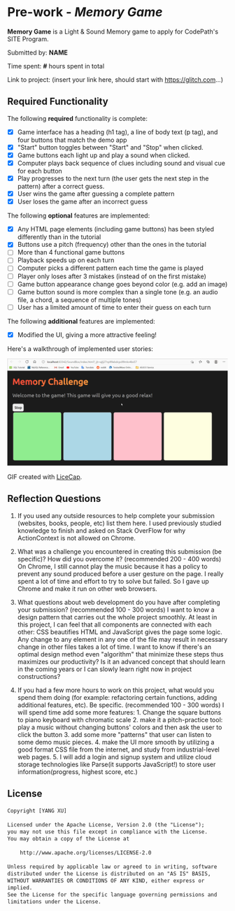 # Pre-work - *Memory Game*

**Memory Game** is a Light & Sound Memory game to apply for CodePath's SITE Program. 

Submitted by: **NAME**

Time spent: **#** hours spent in total

Link to project: (insert your link here, should start with https://glitch.com...)

## Required Functionality

The following **required** functionality is complete:

* [x] Game interface has a heading (h1 tag), a line of body text (p tag), and four buttons that match the demo app
* [x] "Start" button toggles between "Start" and "Stop" when clicked. 
* [x] Game buttons each light up and play a sound when clicked. 
* [x] Computer plays back sequence of clues including sound and visual cue for each button
* [x] Play progresses to the next turn (the user gets the next step in the pattern) after a correct guess. 
* [x] User wins the game after guessing a complete pattern
* [x] User loses the game after an incorrect guess

The following **optional** features are implemented:

* [x] Any HTML page elements (including game buttons) has been styled differently than in the tutorial
* [x] Buttons use a pitch (frequency) other than the ones in the tutorial
* [ ] More than 4 functional game buttons
* [ ] Playback speeds up on each turn
* [ ] Computer picks a different pattern each time the game is played
* [ ] Player only loses after 3 mistakes (instead of on the first mistake)
* [ ] Game button appearance change goes beyond color (e.g. add an image)
* [ ] Game button sound is more complex than a single tone (e.g. an audio file, a chord, a sequence of multiple tones)
* [ ] User has a limited amount of time to enter their guess on each turn

The following **additional** features are implemented:

- [x] Modified the UI, giving a more attractive feeling!

Here's a walkthrough of implemented user stories:

<img src='walkthrough_f.gif' title='Video Walkthrough' width='' alt='Video Walkthrough' />

GIF created with [LiceCap](http://www.cockos.com/licecap/).


## Reflection Questions
1. If you used any outside resources to help complete your submission (websites, books, people, etc) list them here. 
I used previously studied knowledge to finish and asked on Stack OverFlow for why ActionContext is not allowed on Chrome.

2. What was a challenge you encountered in creating this submission (be specific)? How did you overcome it? (recommended 200 - 400 words) 
On Chrome, I still cannot play the music because it has a policy to prevent any sound produced before a user gesture on the page. I really spent a lot of time and effort to try to solve but failed. So I gave up Chrome and make it run on other web browsers.

3. What questions about web development do you have after completing your submission? (recommended 100 - 300 words) 
I want to know a design pattern that carries out the whole project smoothly. At least in this project, I can feel that all components are connected with each other: CSS beautifies HTML and JavaScript gives the page some logic. Any change to any element in any one of the file may result in necessary change in other files takes a lot of time. I want to know if there's an optimal design method even "algorithm" that minimize these steps thus maximizes our productivity? Is it an advanced concept that should learn in the coming years or I can slowly learn right now in project constructions?

4. If you had a few more hours to work on this project, what would you spend them doing (for example: refactoring certain functions, adding additional features, etc). Be specific. (recommended 100 - 300 words) 
I will spend time add some more features: 1. Change the square buttons to piano keyboard with chromatic scale 2. make it a pitch-practice tool: play a music without changing buttons' colors and then ask the user to click the button 3. add some more "patterns" that user can listen to some demo music pieces. 4. make the UI more smooth by utilizing a good format CSS file from the internet, and study from industrial-level web pages. 5. I will add a login and signup system and utilize cloud storage technologies like Parse(it supports JavaScript!) to store user information(progress, highest score, etc.)

## License

    Copyright [YANG XU]

    Licensed under the Apache License, Version 2.0 (the "License");
    you may not use this file except in compliance with the License.
    You may obtain a copy of the License at

        http://www.apache.org/licenses/LICENSE-2.0

    Unless required by applicable law or agreed to in writing, software
    distributed under the License is distributed on an "AS IS" BASIS,
    WITHOUT WARRANTIES OR CONDITIONS OF ANY KIND, either express or implied.
    See the License for the specific language governing permissions and
    limitations under the License.
